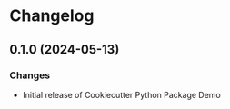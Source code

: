 # Changelog

## 0.1.0 (2024-05-13)

### Changes

-   Initial release of Cookiecutter Python Package Demo
